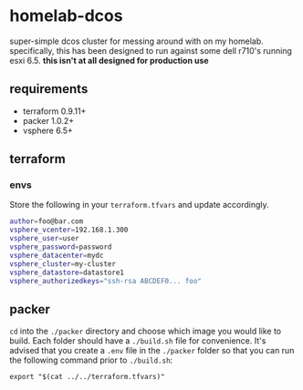 # homelab-dcos

super-simple dcos cluster for messing around with on my homelab. specifically, this has been designed to run against some dell r710's running esxi 6.5.
**this isn't at all designed for production use**

## requirements

- terraform 0.9.11+
- packer 1.0.2+
- vsphere 6.5+

## terraform

### envs

Store the following in your `terraform.tfvars` and update accordingly.

```bash
author=foo@bar.com
vsphere_vcenter=192.168.1.300
vsphere_user=user
vsphere_password=password
vsphere_datacenter=mydc
vsphere_cluster=my-cluster
vsphere_datastore=datastore1
vsphere_authorizedkeys="ssh-rsa ABCDEF0... foo"
```

## packer

`cd` into the `./packer` directory and choose which image you would like to build. Each folder should have a `./build.sh` file for convenience. It's advised that you create a `.env` file in the `./packer` folder so that you can run the following command prior to `./build.sh`:

```shell
export "$(cat ../../terraform.tfvars)"
```
